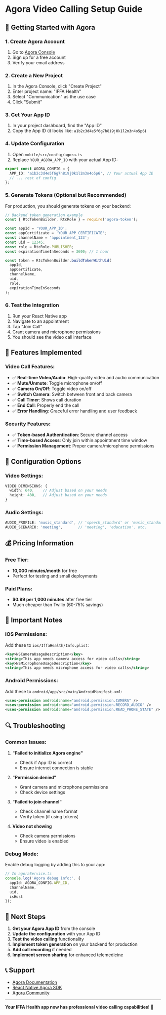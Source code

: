 # Agora Video Calling Setup Guide

## 🚀 Getting Started with Agora

### 1. Create Agora Account
1. Go to [Agora Console](https://console.agora.io/)
2. Sign up for a free account
3. Verify your email address

### 2. Create a New Project
1. In the Agora Console, click "Create Project"
2. Enter project name: "IFFA Health"
3. Select "Communication" as the use case
4. Click "Submit"

### 3. Get Your App ID
1. In your project dashboard, find the "App ID"
2. Copy the App ID (it looks like: `a1b2c3d4e5f6g7h8i9j0k1l2m3n4o5p6`)

### 4. Update Configuration
1. Open `mobile/src/config/agora.ts`
2. Replace `YOUR_AGORA_APP_ID` with your actual App ID:

```typescript
export const AGORA_CONFIG = {
  APP_ID: 'a1b2c3d4e5f6g7h8i9j0k1l2m3n4o5p6', // Your actual App ID
  // ... rest of config
};
```

### 5. Generate Tokens (Optional but Recommended)
For production, you should generate tokens on your backend:

```javascript
// Backend token generation example
const { RtcTokenBuilder, RtcRole } = require('agora-token');

const appId = 'YOUR_APP_ID';
const appCertificate = 'YOUR_APP_CERTIFICATE';
const channelName = 'appointment_123';
const uid = 12345;
const role = RtcRole.PUBLISHER;
const expirationTimeInSeconds = 3600; // 1 hour

const token = RtcTokenBuilder.buildTokenWithUid(
  appId,
  appCertificate,
  channelName,
  uid,
  role,
  expirationTimeInSeconds
);
```

### 6. Test the Integration
1. Run your React Native app
2. Navigate to an appointment
3. Tap "Join Call"
4. Grant camera and microphone permissions
5. You should see the video call interface

## 📱 Features Implemented

### Video Call Features:
- ✅ **Real-time Video/Audio**: High-quality video and audio communication
- ✅ **Mute/Unmute**: Toggle microphone on/off
- ✅ **Camera On/Off**: Toggle video on/off
- ✅ **Switch Camera**: Switch between front and back camera
- ✅ **Call Timer**: Shows call duration
- ✅ **End Call**: Properly end the call
- ✅ **Error Handling**: Graceful error handling and user feedback

### Security Features:
- ✅ **Token-based Authentication**: Secure channel access
- ✅ **Time-based Access**: Only join within appointment time window
- ✅ **Permission Management**: Proper camera/microphone permissions

## 🔧 Configuration Options

### Video Settings:
```typescript
VIDEO_DIMENSIONS: {
  width: 640,    // Adjust based on your needs
  height: 480,   // Adjust based on your needs
}
```

### Audio Settings:
```typescript
AUDIO_PROFILE: 'music_standard', // 'speech_standard' or 'music_standard'
AUDIO_SCENARIO: 'meeting',       // 'meeting', 'education', etc.
```

## 💰 Pricing Information

### Free Tier:
- **10,000 minutes/month** for free
- Perfect for testing and small deployments

### Paid Plans:
- **$0.99 per 1,000 minutes** after free tier
- Much cheaper than Twilio (60-75% savings)

## 🚨 Important Notes

### iOS Permissions:
Add these to `ios/IffaHealth/Info.plist`:
```xml
<key>NSCameraUsageDescription</key>
<string>This app needs camera access for video calls</string>
<key>NSMicrophoneUsageDescription</key>
<string>This app needs microphone access for video calls</string>
```

### Android Permissions:
Add these to `android/app/src/main/AndroidManifest.xml`:
```xml
<uses-permission android:name="android.permission.CAMERA" />
<uses-permission android:name="android.permission.RECORD_AUDIO" />
<uses-permission android:name="android.permission.READ_PHONE_STATE" />
```

## 🔍 Troubleshooting

### Common Issues:

1. **"Failed to initialize Agora engine"**
   - Check if App ID is correct
   - Ensure internet connection is stable

2. **"Permission denied"**
   - Grant camera and microphone permissions
   - Check device settings

3. **"Failed to join channel"**
   - Check channel name format
   - Verify token (if using tokens)

4. **Video not showing**
   - Check camera permissions
   - Ensure video is enabled

### Debug Mode:
Enable debug logging by adding this to your app:
```typescript
// In agoraService.ts
console.log('Agora debug info:', {
  appId: AGORA_CONFIG.APP_ID,
  channelName,
  uid,
  isHost
});
```

## 🎯 Next Steps

1. **Get your Agora App ID** from the console
2. **Update the configuration** with your App ID
3. **Test the video calling** functionality
4. **Implement token generation** on your backend for production
5. **Add call recording** if needed
6. **Implement screen sharing** for enhanced telemedicine

## 📞 Support

- [Agora Documentation](https://docs.agora.io/)
- [React Native Agora SDK](https://github.com/AgoraIO-Community/React-Native-Agora)
- [Agora Community](https://www.agora.io/en/community/)

---

**Your IFFA Health app now has professional video calling capabilities! 🎉**
